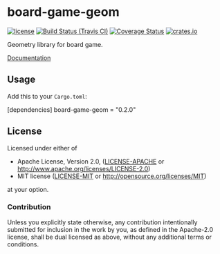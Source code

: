 # board-game-geom

[![license](https://img.shields.io/crates/l/board-game-geom.svg)](#license)
[![Build Status (Travis CI)](https://travis-ci.org/gifnksm/board-game-geom.svg?branch=master)](https://travis-ci.org/gifnksm/board-game-geom)
[![Coverage Status](https://coveralls.io/repos/gifnksm/board-game-geom/badge.svg?branch=master&service=github)](https://coveralls.io/github/gifnksm/board-game-geom?branch=master)
[![crates.io](http://meritbadge.herokuapp.com/board-game-geom)](https://crates.io/crates/board-game-geom)

Geometry library for board game.

[Documentation](https://gifnksm.github.io/board-game-geom)

## Usage

Add this to your `Cargo.toml`:

[dependencies]
board-game-geom = "0.2.0"

## License

Licensed under either of

* Apache License, Version 2.0, ([LICENSE-APACHE](LICENSE-APACHE) or <http://www.apache.org/licenses/LICENSE-2.0>)
* MIT license ([LICENSE-MIT](LICENSE-MIT) or <http://opensource.org/licenses/MIT>)

at your option.

### Contribution

Unless you explicitly state otherwise, any contribution intentionally
submitted for inclusion in the work by you, as defined in the Apache-2.0
license, shall be dual licensed as above, without any additional terms or
conditions.
